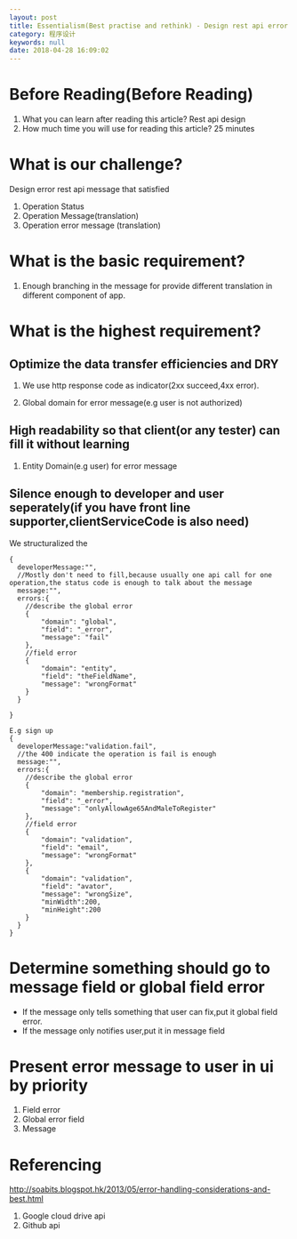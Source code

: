 ```yaml
---
layout: post
title: Essentialism(Best practise and rethink) - Design rest api error
category: 程序设计
keywords: null
date: 2018-04-28 16:09:02
---
```


# Before Reading(Before Reading)

1.  What you can learn after reading this article? Rest api design
2.  How much time you will use for reading this article? 25 minutes

# What is our challenge?

Design error rest api message that satisfied

1.  Operation Status
2.  Operation Message(translation)
3.  Operation error message (translation)

# What is the basic requirement?

1.  Enough branching in the message for provide different translation in different component of app.

# What is the highest requirement?

## Optimize the data transfer efficiencies and DRY

1.  We use http response code as indicator(2xx succeed,4xx error).

2.  Global domain for error message(e.g user is not authorized)

## High readability so that client(or any tester) can fill it without learning

1.  Entity Domain(e.g user) for error message

## Silence enough to developer and user seperately(if you have front line supporter,clientServiceCode is also need)

We structuralized the

```
{
  developerMessage:"",
  //Mostly don't need to fill,because usually one api call for one operation,the status code is enough to talk about the message
  message:"",
  errors:{
    //describe the global error
    {
        "domain": "global",
        "field": "_error",
        "message": "fail"
    },
    //field error
    {
        "domain": "entity",
        "field": "theFieldName",
        "message": "wrongFormat"
    }
  }

}
```

```
E.g sign up
{
  developerMessage:"validation.fail",
  //the 400 indicate the operation is fail is enough
  message:"",
  errors:{
    //describe the global error
    {
        "domain": "membership.registration",
        "field": "_error",
        "message": "onlyAllowAge65AndMaleToRegister"
    },
    //field error
    {
        "domain": "validation",
        "field": "email",
        "message": "wrongFormat"
    },
    {
        "domain": "validation",
        "field": "avator",
        "message": "wrongSize",
        "minWidth":200,
        "minHeight":200
    }
  }
}
```

# Determine something should go to message field or global field error

* If the message only tells something that user can fix,put it global field error.
* If the message only notifies user,put it in message field

# Present error message to user in ui by priority

1.  Field error
2.  Global error field
3.  Message

# Referencing

<http://soabits.blogspot.hk/2013/05/error-handling-considerations-and-best.html>

1.  Google cloud drive api
2.  Github api
